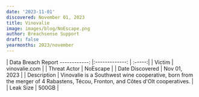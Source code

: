 ```yaml
---
date: '2023-11-01'
discovered: November 01, 2023
title: Vinovalie
image: images/blog/NoEscape.png
author: Breachsense Support
draft: false
yearmonths: 2023/november
---
```



| Data Breach Report
------------:     |:-------------:    | :-----:|
| Victim      | vinovalie.com      | 
| Threat Actor      | NoEscape      | 
| Date Discovered      | Nov 01, 2023      | 
| Description      | Vinovalie is a Southwest wine cooperative, born from the merger of 4 Rabastens, Técou, Fronton, and Côtes d'Olt cooperatives.      | 
| Leak Size      | 500GB      | 

